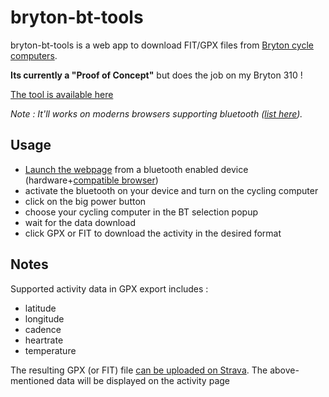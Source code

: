 # bryton-bt-tools
bryton-bt-tools is a web app to download FIT/GPX files from [Bryton cycle computers](https://www.brytonsport.com/).

**Its currently a "Proof of Concept"** but does the job on my Bryton 310 !

[The tool is available here](https://spasutto.github.io/bryton-bt-tools/bryton.html)

*Note : It'll works on moderns browsers supporting bluetooth ([list here](https://developer.mozilla.org/en-US/docs/Web/API/Web_Bluetooth_API#browser_compatibility)).*

## Usage
 - [Launch the webpage](https://spasutto.github.io/bryton-bt-tools/bryton.html) from a bluetooth enabled device (hardware+[compatible browser](https://developer.mozilla.org/en-US/docs/Web/API/Web_Bluetooth_API#browser_compatibility))
 - activate the bluetooth on your device and turn on the cycling computer
 - click on the big power button
 - choose your cycling computer in the BT selection popup
 - wait for the data download
 - click GPX or FIT to download the activity in the desired format

## Notes
Supported activity data in GPX export includes :
 - latitude
 - longitude
 - cadence
 - heartrate
 - temperature

The resulting GPX (or FIT) file [can be uploaded on Strava](https://www.strava.com/upload/select). The above-mentioned data will be displayed on the activity page

